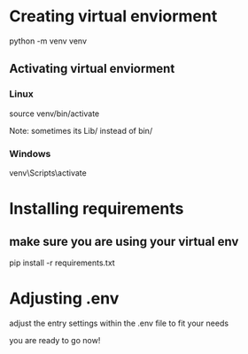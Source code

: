 # Creating virtual enviorment

python -m venv venv

## Activating virtual enviorment
### Linux
source venv/bin/activate

Note: sometimes its Lib/ instead of bin/
### Windows
venv\Scripts\activate



# Installing requirements
## make sure you are using your virtual env
pip install -r requirements.txt

# Adjusting .env
adjust the entry settings within the .env file to fit your needs

you are ready to go now!
